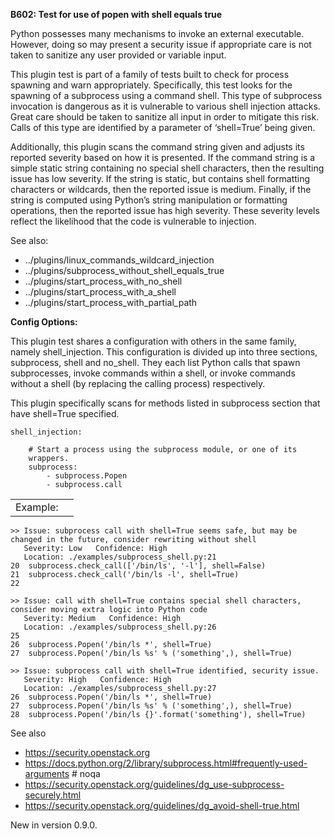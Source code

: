 **B602: Test for use of popen with shell equals true**

Python possesses many mechanisms to invoke an external executable.
However, doing so may present a security issue if appropriate care is
not taken to sanitize any user provided or variable input.

This plugin test is part of a family of tests built to check for process
spawning and warn appropriately. Specifically, this test looks for the
spawning of a subprocess using a command shell. This type of subprocess
invocation is dangerous as it is vulnerable to various shell injection
attacks. Great care should be taken to sanitize all input in order to
mitigate this risk. Calls of this type are identified by a parameter of
‘shell=True’ being given.

Additionally, this plugin scans the command string given and adjusts its
reported severity based on how it is presented. If the command string is
a simple static string containing no special shell characters, then the
resulting issue has low severity. If the string is static, but contains
shell formatting characters or wildcards, then the reported issue is
medium. Finally, if the string is computed using Python’s string
manipulation or formatting operations, then the reported issue has high
severity. These severity levels reflect the likelihood that the code is
vulnerable to injection.

See also:

-   <span
    class="xref std std-doc">../plugins/linux\_commands\_wildcard\_injection</span>
-   <span
    class="xref std std-doc">../plugins/subprocess\_without\_shell\_equals\_true</span>
-   <span
    class="xref std std-doc">../plugins/start\_process\_with\_no\_shell</span>
-   <span
    class="xref std std-doc">../plugins/start\_process\_with\_a\_shell</span>
-   <span
    class="xref std std-doc">../plugins/start\_process\_with\_partial\_path</span>

**Config Options:**

This plugin test shares a configuration with others in the same family,
namely shell\_injection. This configuration is divided up into three
sections, subprocess, shell and no\_shell. They each list Python calls
that spawn subprocesses, invoke commands within a shell, or invoke
commands without a shell (by replacing the calling process)
respectively.

This plugin specifically scans for methods listed in subprocess section
that have shell=True specified.

    shell_injection:

        # Start a process using the subprocess module, or one of its
        wrappers.
        subprocess:
            - subprocess.Popen
            - subprocess.call

|          |     |
|----------|-----|
| Example: |     |

    >> Issue: subprocess call with shell=True seems safe, but may be
    changed in the future, consider rewriting without shell
       Severity: Low   Confidence: High
       Location: ./examples/subprocess_shell.py:21
    20  subprocess.check_call(['/bin/ls', '-l'], shell=False)
    21  subprocess.check_call('/bin/ls -l', shell=True)
    22

    >> Issue: call with shell=True contains special shell characters,
    consider moving extra logic into Python code
       Severity: Medium   Confidence: High
       Location: ./examples/subprocess_shell.py:26
    25
    26  subprocess.Popen('/bin/ls *', shell=True)
    27  subprocess.Popen('/bin/ls %s' % ('something',), shell=True)

    >> Issue: subprocess call with shell=True identified, security issue.
       Severity: High   Confidence: High
       Location: ./examples/subprocess_shell.py:27
    26  subprocess.Popen('/bin/ls *', shell=True)
    27  subprocess.Popen('/bin/ls %s' % ('something',), shell=True)
    28  subprocess.Popen('/bin/ls {}'.format('something'), shell=True)

See also

-   <a href="https://security.openstack.org" class="uri reference external">https://security.openstack.org</a>
-   <a href="https://docs.python.org/2/library/subprocess.html#frequently-used-arguments" class="uri reference external">https://docs.python.org/2/library/subprocess.html#frequently-used-arguments</a>
    \# noqa
-   <a href="https://security.openstack.org/guidelines/dg_use-subprocess-securely.html" class="uri reference external">https://security.openstack.org/guidelines/dg_use-subprocess-securely.html</a>
-   <a href="https://security.openstack.org/guidelines/dg_avoid-shell-true.html" class="uri reference external">https://security.openstack.org/guidelines/dg_avoid-shell-true.html</a>

<span class="versionmodified">New in version 0.9.0.</span>
